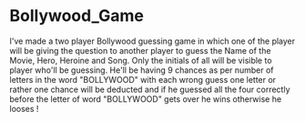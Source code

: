 # Bollywood_Game

I've made a two player Bollywood guessing game in which one of the player will be giving the question to another player to guess the Name of the Movie, Hero, Heroine and Song. Only the initials of all will be visible to player who'll be guessing. He'll be having 9 chances as per number of letters in the word "BOLLYWOOD" with each wrong guess one letter or rather one chance will be deducted and if he guessed all the four correctly before the letter of word "BOLLYWOOD" gets over he wins otherwise he looses !
